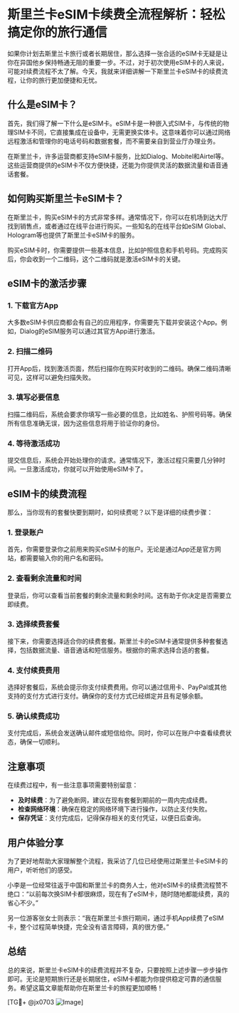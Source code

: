 # 斯里兰卡eSIM卡续费全流程解析：轻松搞定你的旅行通信

如果你计划去斯里兰卡旅行或者长期居住，那么选择一张合适的eSIM卡无疑是让你在异国他乡保持畅通无阻的重要一步。不过，对于初次使用eSIM卡的人来说，可能对续费流程不太了解。今天，我就来详细讲解一下斯里兰卡eSIM卡的续费流程，让你的旅行更加便捷和无忧。

## 什么是eSIM卡？

首先，我们得了解一下什么是eSIM卡。eSIM卡是一种嵌入式SIM卡，与传统的物理SIM卡不同，它直接集成在设备中，无需更换实体卡。这意味着你可以通过网络远程激活和管理你的电话号码和数据套餐，而不需要亲自到营业厅办理业务。

在斯里兰卡，许多运营商都支持eSIM卡服务，比如Dialog、Mobitel和Airtel等。这些运营商提供的eSIM卡不仅方便快捷，还能为你提供灵活的数据流量和语音通话套餐。

## 如何购买斯里兰卡eSIM卡？

在斯里兰卡，购买eSIM卡的方式非常多样。通常情况下，你可以在机场到达大厅找到销售点，或者通过在线平台进行购买。一些知名的在线平台如eSIM Global、Hologram等也提供了斯里兰卡eSIM卡的服务。

购买eSIM卡时，你需要提供一些基本信息，比如护照信息和手机号码。完成购买后，你会收到一个二维码，这个二维码就是激活eSIM卡的关键。

## eSIM卡的激活步骤

### 1. 下载官方App

大多数eSIM卡供应商都会有自己的应用程序，你需要先下载并安装这个App。例如，Dialog的eSIM服务可以通过其官方App进行激活。

### 2. 扫描二维码

打开App后，找到激活页面，然后扫描你在购买时收到的二维码。确保二维码清晰可见，这样可以避免扫描失败。

### 3. 填写必要信息

扫描二维码后，系统会要求你填写一些必要的信息，比如姓名、护照号码等。确保所有信息准确无误，因为这些信息将用于验证你的身份。

### 4. 等待激活成功

提交信息后，系统会开始处理你的请求。通常情况下，激活过程只需要几分钟时间。一旦激活成功，你就可以开始使用eSIM卡了。

## eSIM卡的续费流程

那么，当你现有的套餐快要到期时，如何续费呢？以下是详细的续费步骤：

### 1. 登录账户

首先，你需要登录你之前用来购买eSIM卡的账户。无论是通过App还是官方网站，都需要输入你的用户名和密码。

### 2. 查看剩余流量和时间

登录后，你可以查看当前套餐的剩余流量和剩余时间。这有助于你决定是否需要立即续费。

### 3. 选择续费套餐

接下来，你需要选择适合你的续费套餐。斯里兰卡的eSIM卡通常提供多种套餐选择，包括数据流量、语音通话和短信服务。根据你的需求选择合适的套餐。

### 4. 支付续费费用

选择好套餐后，系统会提示你支付续费费用。你可以通过信用卡、PayPal或其他支持的支付方式进行支付。确保你的支付方式已经绑定并且有足够余额。

### 5. 确认续费成功

支付完成后，系统会发送确认邮件或短信给你。同时，你可以在账户中查看续费状态，确保一切顺利。

## 注意事项

在续费过程中，有一些注意事项需要特别留意：

- **及时续费**：为了避免断网，建议在现有套餐到期前的一周内完成续费。
- **检查网络环境**：确保在稳定的网络环境下进行操作，以防止支付失败。
- **保存凭证**：支付完成后，记得保存相关的支付凭证，以便日后查询。

## 用户体验分享

为了更好地帮助大家理解整个流程，我采访了几位已经使用过斯里兰卡eSIM卡的用户，听听他们的感受。

小李是一位经常往返于中国和斯里兰卡的商务人士，他对eSIM卡的续费流程赞不绝口：“以前每次换SIM卡都很麻烦，现在有了eSIM卡，随时随地都能续费，真的省心不少。”

另一位游客张女士则表示：“我在斯里兰卡旅行期间，通过手机App续费了eSIM卡，整个过程简单快捷，完全没有语言障碍，真的很方便。”

## 总结

总的来说，斯里兰卡eSIM卡的续费流程并不复杂，只要按照上述步骤一步步操作即可。无论是短期旅行还是长期居住，eSIM卡都能为你提供稳定可靠的通信服务。希望这篇文章能帮助你在斯里兰卡的旅程更加顺畅！

[TG💪+ @jx0703 ![Image](https://github.com/user-attachments/assets/dbca1d08-cadb-493c-b0ec-ad6f7a83f270)]